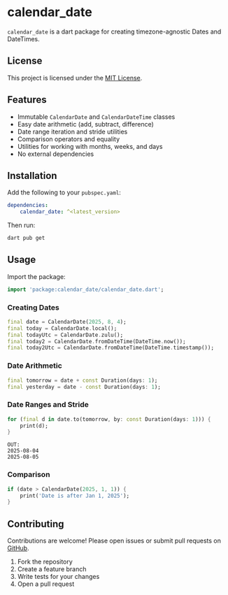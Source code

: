 # calendar_date

`calendar_date` is a dart package for creating timezone-agnostic Dates and DateTimes.

## License

This project is licensed under the [MIT License](LICENSE).

## Features

- Immutable `CalendarDate` and `CalendarDateTime` classes
- Easy date arithmetic (add, subtract, difference)
- Date range iteration and stride utilities
- Comparison operators and equality
- Utilities for working with months, weeks, and days
- No external dependencies

## Installation

Add the following to your `pubspec.yaml`:

```yaml
dependencies:
	calendar_date: ^<latest_version>
```

Then run:

```sh
dart pub get
```

## Usage

Import the package:

```dart
import 'package:calendar_date/calendar_date.dart';
```

### Creating Dates

```dart
final date = CalendarDate(2025, 8, 4);
final today = CalendarDate.local();
final todayUtc = CalendarDate.zulu();
final today2 = CalendarDate.fromDateTime(DateTime.now());
final today2Utc = CalendarDate.fromDateTime(DateTime.timestamp());
```

### Date Arithmetic

```dart
final tomorrow = date + const Duration(days: 1); 
final yesterday = date - const Duration(days: 1);
```

### Date Ranges and Stride

```dart
for (final d in date.to(tomorrow, by: const Duration(days: 1))) {
	print(d);
}
```
```
OUT:
2025-08-04
2025-08-05
```
### Comparison

```dart
if (date > CalendarDate(2025, 1, 1)) {
	print('Date is after Jan 1, 2025');
}
```

## Contributing

Contributions are welcome! Please open issues or submit pull requests on [GitHub](https://github.com/davidpryor/calendar_date).

1. Fork the repository
2. Create a feature branch
3. Write tests for your changes
4. Open a pull request


